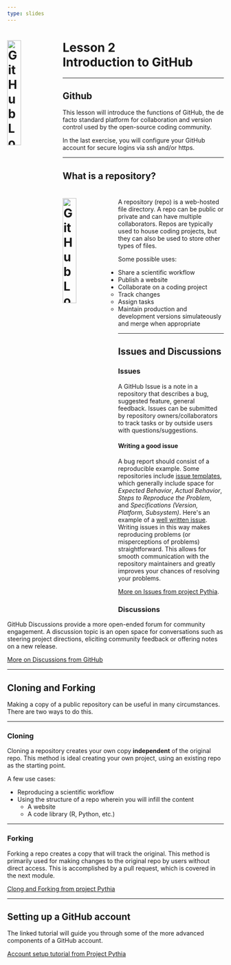 ```yaml
---
type: slides
---
```


<div><h1><img src="https://foundations.projectpythia.org/_images/GitHub-logo.png" alt="GitHub Logo" width=25% align="left"/> Lesson 2<br>Introduction to GitHub</h1></div>

---

## Github

This lesson will introduce the functions of GitHub, the de facto standard platform for collaboration and version control used by the open-source coding community.

In the last exercise, you will configure your GitHub account for secure logins via ssh and/or https.

---

## What is a repository?

<div><h1><img src="https://docs.github.com/assets/cb-29762/images/help/repository/repo-create-global-nav-update.png" alt="GitHub Logo" width=25% align="left"/></h1></div>

A repository (repo) is a web-hosted file directory. A repo can be public or private and can have multiple collaborators. Repos are typically used to house coding projects, but they can also be used to store other types of files.

Some possible uses:

* Share a scientific workflow
* Publish a website
* Collaborate on a coding project
  * Track changes
  * Assign tasks
  * Maintain production and development versions simulateously and merge when appropriate

---
## Issues and Discussions

### Issues

A GitHub Issue is a note in a repository that describes a bug, suggested feature, general feedback. Issues can be submitted by repository owners/collaborators to track tasks or by outside users with questions/suggestions. 

#### Writing a good issue

A bug report should consist of a reproducible example. Some repositories include [issue templates](https://github.com/stevemao/github-issue-templates?tab=readme-ov-file), which generally include space for <em>Expected Behavior</em>, <em>Actual Behavior</em>, <em>Steps to Reproduce the Problem</em>, and <em>Specifications (Version, Platform, Subsystem)</em>. Here's an example of a [well written issue](https://github.com/LinkedEarth/Pyleoclim_util/issues/469). Writing issues in this way makes reproducing problems (or misperceptions of problems) straightforward. This allows for smooth communication with the repository maintainers and greatly improves your chances of resolving your problems.

[More on Issues from project Pythia](https://foundations.projectpythia.org/foundations/github/github-issues.html).

### Discussions

GitHub Discussions provide a more open-ended forum for community engagement. A discussion topic is an open space for conversations such as steering project directions, eliciting community feedback or offering notes on a new release.

[More on Discussions from GitHub](https://resources.github.com/devops/process/planning/discussions/)

---
## Cloning and Forking

Making a copy of a public repository can be useful in many circumstances. There are two ways to do this.

---

### Cloning

Cloning a repository creates your own copy <strong>independent</strong> of the original repo. This method is ideal creating your own project, using an existing repo as the starting point.

A few use cases:

* Reproducing a scientific workflow
* Using the structure of a repo wherein you will infill the content
  * A website
  * A code library (R, Python, etc.)

---

### Forking

Forking a repo creates a copy that will track the original. This method is primarily used for making changes to the original repo by users without direct access. This is accomplished by a pull request, which is covered in the next module.

[Clong and Forking from project Pythia](https://foundations.projectpythia.org/foundations/github/github-cloning-forking.html)

---

## Setting up a GitHub account

The linked tutorial will guide you through some of the more advanced components of a GitHub account.

[Account setup tutorial from Project Pythia](https://foundations.projectpythia.org/foundations/github/github-setup-advanced.html)


